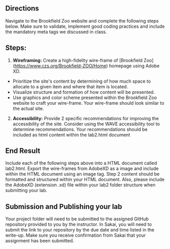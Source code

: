 ## Directions

Navigate to the Brookfield Zoo website and complete the following steps below.  Make sure to validate, implement good coding practices and include the mandatory meta tags we discussed in class.

## Steps:

1. **Wireframing:** Create a high-fidelity wire-frame of [Brookfield Zoo] (https://www.czs.org/Brookfield-ZOO/Home) homepage using Adobe XD.
 - Prioritize the site's content by determining of how much space to allocate to a given item and where that item is located.
 - Visualize structure and formation of how content will be presented.
 - Use graphics and color scheme presented within the Brookfield Zoo website to craft your wire-frame.  Your wire-frame should look similar to the actual site.

2.  **Accessibility:** Provide 2 specific recommendations for improving the accessibility of the site.  Consider using the WAVE accessibility tool to determine recommendations.  Your recommendations should be included as html content within the lab2.html document


## End Result

Include each of the following steps above into a HTML document called lab2.html.  Export the wire-frames from AdobeXD as a image and include within the HTML document using an image tag.  Step 2 content should be formatted and structured within your HTML document.  Also, please include the AdobeXD (extension .xd) file within your lab2 folder structure when submitting your lab.

## Submission and Publishing your lab

Your project folder will need to be submitted to the assigned GitHub repository provided to you by the instructor. In Sakai, you will need to submit the link to your repository by the due date and time listed in the write-up. Make sure you receive confirmation from Sakai that your assignment has been submitted.
